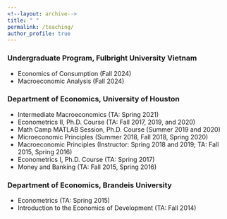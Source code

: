 ```yaml
---
<!--layout: archive-->
title: " "
permalink: /teaching/
author_profile: true
---
```


### Undergraduate Program, Fulbright University Vietnam

* Economics of Consumption (Fall 2024)
* Macroeconomic Analysis (Fall 2024)

### Department of Economics, University of Houston

* Intermediate Macroeconomics (TA: Spring 2021)
* Econometrics II, Ph.D. Course (TA: Fall 2017, 2019, and 2020)
* Math Camp MATLAB Session, Ph.D. Course (Summer 2019 and 2020)
* Microeconomic Principles (Summer 2018, Fall 2018, Spring 2020)
* Macroeconomic Principles (Instructor: Spring 2018 and 2019; TA: Fall 2015, Spring 2016)
* Econometrics I, Ph.D. Course (TA: Spring 2017)
* Money and Banking (TA: Fall 2015, Spring 2016)

### Department of Economics, Brandeis University

* Econometrics (TA: Spring 2015)
* Introduction to the Economics of Development (TA: Fall 2014)
